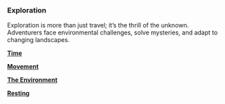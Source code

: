 ### Exploration

Exploration is more than just travel; it’s the thrill of the unknown.
Adventurers face environmental challenges, solve mysteries, and adapt to changing landscapes.

[**Time**](./Exploration_Time.md)

[**Movement**](./Exploration_Movement.md)

[**The Environment**](./Exploration_Environment.md)

[**Resting**](./Exploration_Resting.md)
